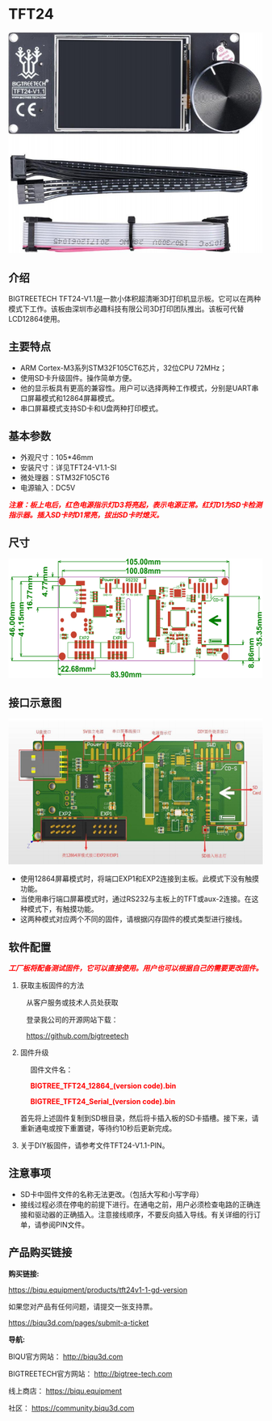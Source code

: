 # TFT24

<img src=img/TFT24/TFT24_Title.png width="600" />

## **介绍**

BIGTREETECH TFT24-V1.1是一款小体积超清晰3D打印机显示板。它可以在两种模式下工作。该板由深圳市必趣科技有限公司3D打印团队推出。该板可代替LCD12864使用。

## **主要特点**

- ARM Cortex-M3系列STM32F105CT6芯片，32位CPU 72MHz；
- 使用SD卡升级固件。操作简单方便。
- 他的显示板具有更高的兼容性。用户可以选择两种工作模式，分别是UART串口屏幕模式和12864屏幕模式。
- 串口屏幕模式支持SD卡和U盘两种打印模式。

## **基本参数**

- 外观尺寸：105*46mm
- 安装尺寸：详见TFT24-V1.1-SI
- 微处理器：STM32F105CT6
- 电源输入：DC5V

<font  color="red">***注意：板上电后，红色电源指示灯D3将亮起，表示电源正常。红灯D1为SD卡检测指示器。插入SD卡时D1常亮，拔出SD卡时熄灭。***</font>

## **尺寸**

<img src=img/TFT24/TFT24_Diagram.png width="600" />

## **接口示意图**

<img src=img/TFT24/TFT24_Interface.png width="600" />

- 使用12864屏幕模式时，将端口EXP1和EXP2连接到主板。此模式下没有触摸功能。
- 当使用串行端口屏幕模式时，通过RS232与主板上的TFT或aux-2连接。在这种模式下，有触摸功能。
- 这两种模式对应两个不同的固件，请根据闪存固件的模式类型进行接线。

## **软件配置**

<font  color="red">***工厂板将配备测试固件，它可以直接使用。用户也可以根据自己的需要更改固件。***</font>

1. 获取主板固件的方法

   ​	&nbsp;&nbsp;从客户服务或技术人员处获取

   ​	&nbsp;&nbsp;登录我公司的开源网站下载：

   ​	&nbsp;&nbsp;https://github.com/bigtreetech

2. 固件升级

   &nbsp;&nbsp;&nbsp;&nbsp;&nbsp;固件文件名：

   &nbsp;&nbsp;&nbsp;&nbsp;&nbsp;<font  color="red">**BIGTREE_TFT24_12864_(version code).bin**</font>

   &nbsp;&nbsp;&nbsp;&nbsp;&nbsp;<font  color="red">**BIGTREE_TFT24_Serial_(version code).bin**</font>

   <p>首先将上述固件复制到SD根目录，然后将卡插入板的SD卡插槽。接下来，请重新通电或按下重置键，等待约10秒后更新完成。</p>

3. 关于DIY板固件，请参考文件TFT24-V1.1-PIN。


## **注意事项**

- SD卡中固件文件的名称无法更改。（包括大写和小写字母）
- 接线过程必须在停电的前提下进行。在通电之前，用户必须检查电路的正确连接和驱动器的正确插入。注意接线顺序，不要反向插入导线。有关详细的行订单，请参阅PIN文件。



## 产品购买链接

**购买链接:**

https://biqu.equipment/products/tft24v1-1-gd-version



如果您对产品有任何问题，请提交一张支持票。

https://biqu3d.com/pages/submit-a-ticket



**导航:**

BIQU官方网站：                            							  http://biqu3d.com

BIGTREETECH官方网站：            				               http://bigtree-tech.com

线上商店：                                           				        https://biqu.equipment

社区：                                            				               https://community.biqu3d.com
